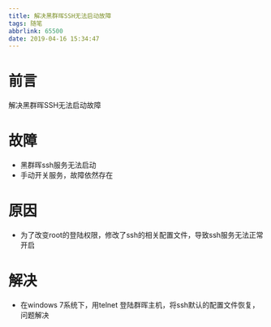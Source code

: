 ```yaml
---
title: 解决黑群晖SSH无法启动故障
tags: 随笔
abbrlink: 65500
date: 2019-04-16 15:34:47
---
```

# 前言

解决黑群晖SSH无法启动故障<!---more--->

# 故障

- 黑群晖ssh服务无法启动
- 手动开关服务，故障依然存在

# 原因

<!--more-->

- 为了改变root的登陆权限，修改了ssh的相关配置文件，导致ssh服务无法正常开启

# 解决

- 在windows 7系统下，用telnet 登陆群晖主机，将ssh默认的配置文件恢复，问题解决